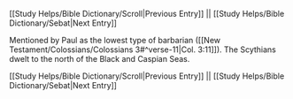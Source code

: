 [[Study Helps/Bible Dictionary/Scroll|Previous Entry]]  ||  [[Study Helps/Bible Dictionary/Sebat|Next Entry]]

 Mentioned by Paul as the lowest type of barbarian ([[New Testament/Colossians/Colossians 3#^verse-11|Col. 3:11]]). The Scythians dwelt to the north of the Black and Caspian Seas.

[[Study Helps/Bible Dictionary/Scroll|Previous Entry]]  ||  [[Study Helps/Bible Dictionary/Sebat|Next Entry]]